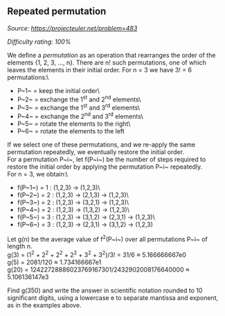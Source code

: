 Repeated permutation
--------------------

*Source: https://projecteuler.net/problem=483*


*Difficulty rating: 100%*

We define a *permutation* as an operation that rearranges the order of
the elements {1, 2, 3, ..., n}. There are n! such permutations, one of
which leaves the elements in their initial order. For n = 3 we have 3! =
6 permutations:\
 - P~1~ = keep the initial order\
 - P~2~ = exchange the 1<sup>st</sup> and 2<sup>nd</sup> elements\
 - P~3~ = exchange the 1<sup>st</sup> and 3<sup>rd</sup> elements\
 - P~4~ = exchange the 2<sup>nd</sup> and 3<sup>rd</sup> elements\
 - P~5~ = rotate the elements to the right\
 - P~6~ = rotate the elements to the left

If we select one of these permutations, and we re-apply the same
permutation repeatedly, we eventually restore the initial order.\
For a permutation P~i~, let f(P~i~) be the number of steps required to
restore the initial order by applying the permutation P~i~ repeatedly.\
For n = 3, we obtain:\
- f(P~1~) = 1 : (1,2,3) → (1,2,3)\
- f(P~2~) = 2 : (1,2,3) → (2,1,3) → (1,2,3)\
- f(P~3~) = 2 : (1,2,3) → (3,2,1) → (1,2,3)\
- f(P~4~) = 2 : (1,2,3) → (1,3,2) → (1,2,3)\
- f(P~5~) = 3 : (1,2,3) → (3,1,2) → (2,3,1) → (1,2,3)\
- f(P~6~) = 3 : (1,2,3) → (2,3,1) → (3,1,2) → (1,2,3)

Let g(n) be the average value of f<sup>2</sup>(P~i~) over all permutations P~i~
of length n.\
g(3) = (1<sup>2</sup> + 2<sup>2</sup> + 2<sup>2</sup> + 2<sup>2</sup> + 3<sup>2</sup> + 3<sup>2</sup>)/3! = 31/6 ≈
5.166666667e0\
g(5) = 2081/120 ≈ 1.734166667e1\
g(20) = 12422728886023769167301/2432902008176640000 ≈ 5.106136147e3

Find g(350) and write the answer in scientific notation rounded to 10
significant digits, using a lowercase e to separate mantissa and
exponent, as in the examples above.
